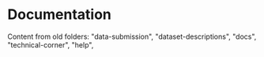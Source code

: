 # Documentation

Content from old folders: 
"data-submission", 
"dataset-descriptions", 
"docs",
"technical-corner", 
"help",
